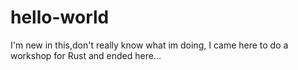 # hello-world
I'm new in this,don't really know what im doing, I came here to do a workshop for Rust and ended here...
